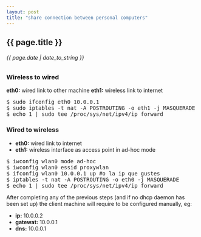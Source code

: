 ```yaml
---
layout: post
title: "share connection between personal computers"
---
```


## {{ page.title }}

###### {{ page.date | date_to_string }}

### Wireless to wired

**eth0:** wired link to other machine
**eth1:** wireless link to internet

<pre class="sh_sh">
$ sudo ifconfig eth0 10.0.0.1
$ sudo iptables -t nat -A POSTROUTING -o eth1 -j MASQUERADE
$ echo 1 | sudo tee /proc/sys/net/ipv4/ip_forward
</pre>

### Wired to wireless

- **eth0:** wired link to internet
- **eth1:** wireless interface as access point in ad-hoc mode

<pre class="sh_sh">
$ iwconfig wlan0 mode ad-hoc
$ iwconfig wlan0 essid proxywlan
$ ifconfig wlan0 10.0.0.1 up #o la ip que gustes
$ iptables -t nat -A POSTROUTING -o eth0 -j MASQUERADE
$ echo 1 | sudo tee /proc/sys/net/ipv4/ip_forward
</pre>

After completing any of the previous steps (and if no dhcp daemon has been set up) the client machine will require to be configured manually, eg:

- **ip:** 10.0.0.2
- **gatewat:** 10.0.0.1
- **dns:** 10.0.0.1
